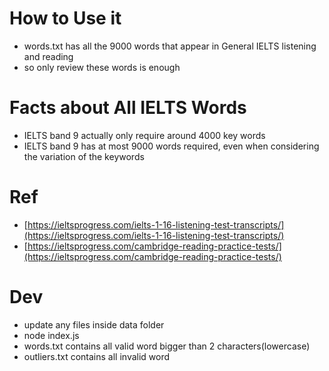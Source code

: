 # How to Use it
- words.txt has all the 9000 words that appear in General IELTS listening and reading
- so only review these words is enough

# Facts about All IELTS Words
- IELTS band 9 actually only require around 4000 key words
- IELTS band 9 has at most 9000 words required, even when considering the variation of the keywords

# Ref
- [https://ieltsprogress.com/ielts-1-16-listening-test-transcripts/](https://ieltsprogress.com/ielts-1-16-listening-test-transcripts/)
- [https://ieltsprogress.com/cambridge-reading-practice-tests/](https://ieltsprogress.com/cambridge-reading-practice-tests/)

# Dev 
- update any files inside data folder
- node index.js
- words.txt contains all valid word bigger than 2 characters(lowercase)
- outliers.txt contains all invalid word